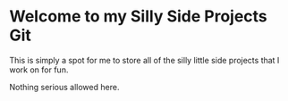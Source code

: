 # Welcome to my Silly Side Projects Git

This is simply a spot for me to store all of the silly little side projects that I work on for fun. 

Nothing serious allowed here.
